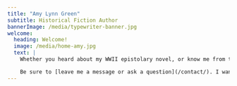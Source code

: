 ```yaml
---
title: "Amy Lynn Green"
subtitle: Historical Fiction Author
bannerImage: /media/typewriter-banner.jpg
welcome:
  heading: Welcome!
  image: /media/home-amy.jpg
  text: |
    Whether you heard about my WWII epistolary novel, or know me from the writing world and are interested in what I’m up to, or just want to follow my publication journey, I’m glad you [stopped by](https://www.google.com).

    Be sure to [leave me a message or ask a question](/contact/). I want this to have a community feel. After all, we readers have to stick together!
---
```

